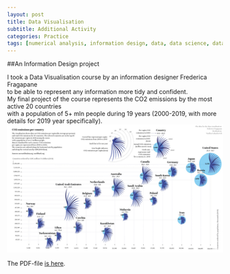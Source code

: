 ```yaml
---
layout: post
title: Data Visualisation
subtitle: Additional Activity
categories: Practice
tags: [numerical analysis, information design, data, data science, data visualisation, R, scatterplot]
---
```


##An Information Design project

I took a Data Visualisation course by an information designer Frederica Fragapane  <br>
to be able to represent any information more tidy and confident. <br>
My final project of the course represents the CO2 emissions by the most active 20 countries  <br>
with a population of 5+ mln people during 19 years (2000-2019, with more details for 2019 year specifically). <br>
 ![Emissions](/assets/images/banners/Emissions_small.jpg)<br>

The PDF-file [is here](https://github.com/Vasilisalook/vasilisalook.github.io/blob/main/Emissions.pdf).
